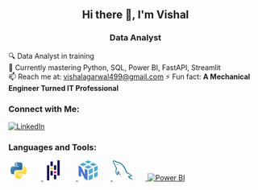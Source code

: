 <div align="center">
  <h2>Hi there 👋, I'm Vishal</h2>
  <h3>Data Analyst</h3>
</div>


🔍 Data Analyst in training  
🌱 Currently mastering Python, SQL, Power BI, FastAPI, Streamlit  
📫 Reach me at: vishalagarwal499@gmail.com
⚡ Fun fact: **A Mechanical Engineer Turned IT Professional**

### Connect with Me:
[![LinkedIn](https://img.shields.io/badge/LinkedIn-Profile-blue?logo=linkedin)](https://www.linkedin.com/in/vishal-agarwal-74b7341ab/)

### Languages and Tools:
<p align="left">
  <a href="https://www.python.org/" target="_blank">
    <img src="https://raw.githubusercontent.com/devicons/devicon/master/icons/python/python-original.svg" alt="Python" width="40" style="margin-right: 25px;" />
  </a>
  <a href="https://pandas.pydata.org/" target="_blank">
    <img src="https://raw.githubusercontent.com/devicons/devicon/master/icons/pandas/pandas-original.svg" alt="Pandas" width="40" style="margin-right: 25px;" />
  </a>
  <a href="https://numpy.org/" target="_blank">
    <img src="https://raw.githubusercontent.com/devicons/devicon/master/icons/numpy/numpy-original.svg" alt="NumPy" width="40" style="margin-right: 25px;" />
  </a>
  <a href="https://www.mysql.com/" target="_blank">
    <img src="https://raw.githubusercontent.com/devicons/devicon/master/icons/mysql/mysql-original.svg" alt="MySQL" width="40" style="margin-right: 25px;" />
  </a>
  <a href="https://powerbi.microsoft.com/" target="_blank">
    <img src="https://raw.githubusercontent.com/microsoft/PowerBI-Icons/main/PNG/Power-BI.png" alt="Power BI" width="32" />
  </a>
</p>
